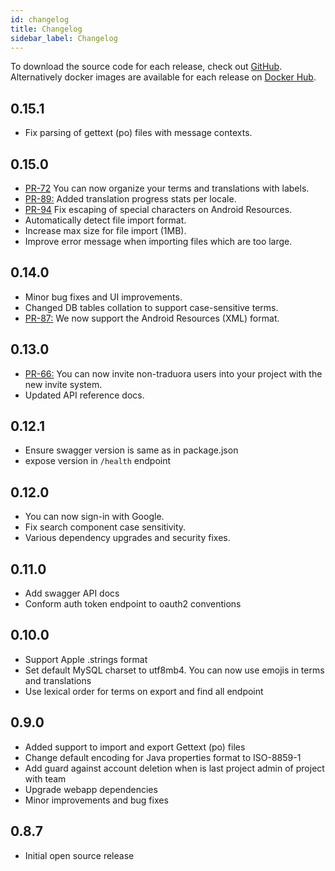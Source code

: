 ```yaml
---
id: changelog
title: Changelog
sidebar_label: Changelog
---
```


To download the source code for each release, check out [GitHub](https://github.com/traduora/traduora/releases). Alternatively docker images are available for each release on [Docker Hub](https://cloud.docker.com/u/traduora/repository/docker/traduora/traduora).

## 0.15.1
- Fix parsing of gettext (po) files with message contexts.

## 0.15.0
- [PR-72](https://github.com/traduora/traduora/pull/72) You can now organize your terms and translations with labels.
- [PR-89:](https://github.com/traduora/traduora/pull/89) Added translation progress stats per locale.
- [PR-94](https://github.com/traduora/traduora/pull/94) Fix escaping of special characters on Android Resources.
- Automatically detect file import format.
- Increase max size for file import (1MB).
- Improve error message when importing files which are too large.

## 0.14.0
- Minor bug fixes and UI improvements.
- Changed DB tables collation to support case-sensitive terms.
- [PR-87:](https://github.com/traduora/traduora/pull/87) We now support the Android Resources (XML) format.

## 0.13.0
- [PR-66:](https://github.com/traduora/traduora/pull/66) You can now invite non-traduora users into your project with the new invite system.
- Updated API reference docs.

## 0.12.1
- Ensure swagger version is same as in package.json
- expose version in `/health` endpoint

## 0.12.0
- You can now sign-in with Google.
- Fix search component case sensitivity.
- Various dependency upgrades and security fixes.

## 0.11.0
- Add swagger API docs
- Conform auth token endpoint to oauth2 conventions

## 0.10.0
- Support Apple .strings format
- Set default MySQL charset to utf8mb4. You can now use emojis in terms and translations
- Use lexical order for terms on export and find all endpoint

## 0.9.0
- Added support to import and export Gettext (po) files
- Change default encoding for Java properties format to ISO-8859-1
- Add guard against account deletion when is last project admin of project with team
- Upgrade webapp dependencies
- Minor improvements and bug fixes

## 0.8.7
- Initial open source release
